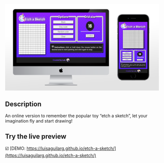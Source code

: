 [![App Screenshot](https://raw.githubusercontent.com/LuisAguilarG/etch-a-sketch/refs/heads/main/images/demo.png)](https://luisaguilarg.github.io/etch-a-sketch/)

## Description
An online version to remember the popular toy “etch a sketch”, let your imagination fly and start drawing!

## Try the live preview
☑️ [DEMO: https://luisaguilarg.github.io/etch-a-sketch/](https://luisaguilarg.github.io/etch-a-sketch/)